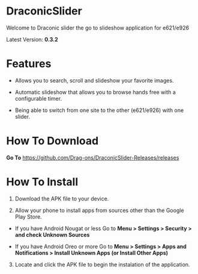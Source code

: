# DraconicSlider

Welcome to Draconic slider the go to slideshow application for e621/e926

Latest Version: **0.3.2**

# Features

* Allows you to search, scroll and slideshow your favorite images.

* Automatic slideshow that allows you to browse hands free with a configurable timer.

* Being able to switch from one site to the other (e621/e926) with one slider.

# How To Download

**Go To** https://github.com/Drag-ons/DraconicSlider-Releases/releases

# How To Install

1. Download the APK file to your device.

2. Allow your phone to install apps from sources other than the Google Play Store.

* If you have Android Nougat or less Go to **Menu > Settings > Security > and check Unknown Sources**

* If you have Android Oreo or more Go to **Menu > Settings > Apps and Notifications > Install Unknown Apps (or Install Other Apps)**

3. Locate and click the APK file to begin the instalation of the application.
